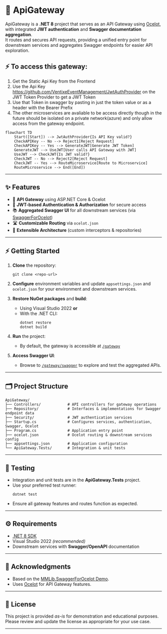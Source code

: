 # 🚪 ApiGateway

ApiGateway is a **.NET 8** project that serves as an API Gateway using [Ocelot](https://ocelot.readthedocs.io/), with integrated **JWT authentication** and **Swagger documentation aggregation**.  
It routes and secures API requests, providing a unified entry point for downstream services and aggregates Swagger endpoints for easier API exploration.

## ⚡ To access this gateway:
1. Get the Static Api Key from the Frontend
2. Use the Api Key https://github.com/VentixeEventManagement/JwtAuthProvider on the JWT Token Provider to get a JWT Token
3. Use that Token in swagger by pasting in just the token value or as a header with the Bearer Prefix
4. The other microservices are avaliable to be access directly though in the future should be isolated on a private network(azure) and only allow access from the gateway endpoint.

```mermaid
flowchart TD
    Start([Start]) --> JwtAuthProvider{Is API Key valid?}
    CheckAPIKey -- No --> Reject1[Reject Request]
    CheckAPIKey -- Yes --> GenerateJWT[Generate JWT Token]
    GenerateJWT --> UseJWT[User calls API Gateway with JWT]
    UseJWT --> CheckJWT{Is JWT valid?}
    CheckJWT -- No --> Reject2[Reject Request]
    CheckJWT -- Yes --> RouteMicroservice[Route to Microservice]
    RouteMicroservice --> End([End])
```

---

## ✨ Features

- 🚦 **API Gateway** using ASP.NET Core & Ocelot
- 🔐 **JWT-based Authentication & Authorization** for secure access
- 📚 **Aggregated Swagger UI** for all downstream services (via [SwaggerForOcelot](https://github.com/Burgyn/MMLib.SwaggerForOcelot))
- 🛣️ **Customizable Routing** via `ocelot.json`
- 🧩 **Extensible Architecture** (custom interceptors & repositories)

---

## ⚡ Getting Started

1. **Clone** the repository:
   ```shell
   git clone <repo-url>
   ```

2. **Configure** environment variables and update `appsettings.json` and `ocelot.json` for your environment and downstream services.

3. **Restore NuGet packages** and **build**:
   - Using Visual Studio 2022 **or**
   - With the .NET CLI:
     ```shell
     dotnet restore
     dotnet build
     ```

4. **Run** the project:
   - By default, the gateway is accessible at [`/gateway`](http://localhost:YOUR_PORT/gateway)

5. **Access Swagger UI**:
   - Browse to [`/gateway/swagger`](http://localhost:YOUR_PORT/gateway/swagger) to explore and test the aggregated APIs.

---

## 🗂️ Project Structure

```
ApiGateway/
├── Controllers/            # API controllers for gateway operations
├── Repository/             # Interfaces & implementations for Swagger endpoint data
├── Security/               # JWT authentication services
├── Startup.cs              # Configures services, authentication, Swagger, Ocelot
├── Program.cs              # Application entry point
├── ocelot.json             # Ocelot routing & downstream services config
├── appsettings.json        # Application configuration
└── ApiGateway.Tests/       # Integration & unit tests
```

---

## 🧪 Testing

- Integration and unit tests are in the **ApiGateway.Tests** project.
- Use your preferred test runner:
  ```shell
  dotnet test
  ```
- Ensure all gateway features and routes function as expected.

---

## ⚙️ Requirements

- [.NET 8 SDK](https://dotnet.microsoft.com/download/dotnet/8.0)
- Visual Studio 2022 *(recommended)*
- Downstream services with **Swagger/OpenAPI** documentation

---

## 🙏 Acknowledgments

- Based on the [MMLib.SwaggerForOcelot Demo](https://github.com/Burgyn/MMLib.SwaggerForOcelot).
- Uses [Ocelot](https://ocelot.readthedocs.io/) for API Gateway features.

---

## 📝 License

This project is provided *as-is* for demonstration and educational purposes.  
Please review and update the license as appropriate for your use case.

---
